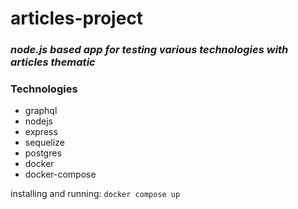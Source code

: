 # articles-project
### _node.js based app for testing various technologies with articles thematic_
### Technologies
- graphql
- nodejs
- express
- sequelize
- postgres
- docker
- docker-compose

installing and running:
```docker compose up```
